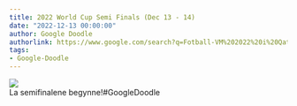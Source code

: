 ```yaml
---
title: 2022 World Cup Semi Finals (Dec 13 - 14)
date: "2022-12-13 00:00:00"
author: Google Doodle
authorlink: https://www.google.com/search?q=Fotball-VM%202022%20i%20Qatar
tags:
- Google-Doodle
---
```

<img src="https://www.google.com/logos/doodles/2022/2022-world-cup-semi-finals-dec-13-14-6753651837110008-law.gif" referrerpolicy="no-referrer"><br>La semifinalene begynne!#GoogleDoodle 